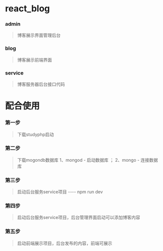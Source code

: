 # react_blog
### admin
> 博客展示界面管理后台
### blog
> 博客展示前端界面
### service
> 博客服务器后台接口代码


# 配合使用
### 第一步
> 下载studyphp启动
### 第二步
> 下载mogondb数据库 1、mongod - 启动数据库 ； 2、mongo - 连接数据库
### 第三步
> 启动后台服务service项目 ---- npm run dev
### 第四步
> 启动后台服务service项目，后台管理界面启动可以添加博客内容
### 第五步
> 启动前端展示项目，后台发布的内容，前端可展示
